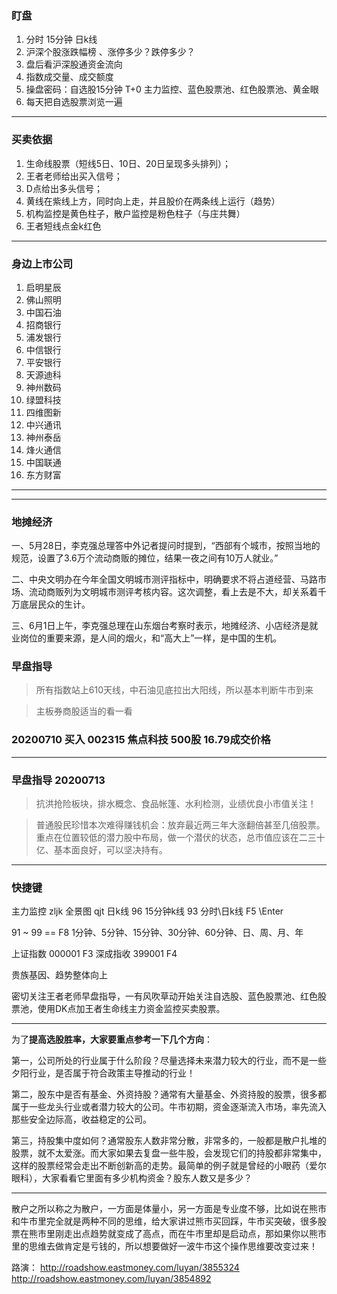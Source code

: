 ### 盯盘 

1. 分时 15分钟 日k线 
2. 沪深个股涨跌幅榜 、涨停多少？跌停多少？
4. 盘后看沪深股通资金流向
5. 指数成交量、成交额度
6. 操盘密码：自选股15分钟 T+0 主力监控、蓝色股票池、红色股票池、黄金眼
7. 每天把自选股票浏览一遍

---

### 买卖依据

1. 生命线股票（短线5日、10日、20日呈现多头排列）；
2. 王者老师给出买入信号；
3. D点给出多头信号；
4. 黄线在紫线上方，同时向上走，并且股价在两条线上运行（趋势）
5. 机构监控是黄色柱子，散户监控是粉色柱子（与庄共舞）
6. 王者短线点金k红色

---

### 身边上市公司

1. 启明星辰
2. 佛山照明
3. 中国石油
4. 招商银行
5. 浦发银行
6. 中信银行
7. 平安银行
8. 天源迪科
9. 神州数码
10. 绿盟科技
11. 四维图新
12. 中兴通讯
13. 神州泰岳
14. 烽火通信
15. 中国联通
16. 东方财富

---
---

### 地摊经济 

一、5月28日，李克强总理答中外记者提问时提到，“西部有个城市，按照当地的规范，设置了3.6万个流动商贩的摊位，结果一夜之间有10万人就业。”

二、中央文明办在今年全国文明城市测评指标中，明确要求不将占道经营、马路市场、流动商贩列为文明城市测评考核内容。这次调整，看上去是不大，却关系着千万底层民众的生计。

三、6月1日上午，李克强总理在山东烟台考察时表示，地摊经济、小店经济是就业岗位的重要来源，是人间的烟火，和“高大上”一样，是中国的生机。

### 早盘指导


>所有指数站上610天线，中石油见底拉出大阳线，所以基本判断牛市到来

>主板券商股适当的看一看

### 20200710 买入 002315 焦点科技 500股 16.79成交价格

---

### 早盘指导 20200713

>抗洪抢险板块，排水概念、食品帐篷、水利检测，业绩优良小市值关注！


>普通股民珍惜本次难得赚钱机会：放弃最近两三年大涨翻倍甚至几倍股票。重点在位置较低的潜力股中布局，做一个潜伏的状态，总市值应该在二三十亿、基本面良好，可以坚决持有。

---

### 快捷键


主力监控 		zljk
全景图 	 		qjt
日k线   			96
15分钟k线 		93
分时\日k线       F5 \Enter


91 ~ 99 == F8  1分钟、5分钟、15分钟、30分钟、60分钟、日、周、月、年

上证指数 000001 F3
深成指收 399001 F4

贵族基因、趋势整体向上

密切关注王者老师早盘指导，一有风吹草动开始关注自选股、蓝色股票池、红色股票池，使用DK点加王者生命线主力资金监控买卖股票。

---

为了**提高选股胜率，大家要重点参考一下几个方向**：

第一，公司所处的行业属于什么阶段？尽量选择未来潜力较大的行业，而不是一些夕阳行业，是否属于符合政策主导推动的行业！

第二，股东中是否有基金、外资持股？通常有大量基金、外资持股的股票，很多都属于一些龙头行业或者潜力较大的公司。牛市初期，资金逐渐流入市场，率先流入那些安全边际高，收益稳定的公司。

第三，持股集中度如何？通常股东人数非常分散，非常多的，一般都是散户扎堆的股票，就不太爱涨。而大家如果去复盘一些牛股，会发现它们的持股都非常集中，这样的股票经常会走出不断创新高的走势。最简单的例子就是曾经的小眼药（爱尔眼科），大家看看它里面有多少机构资金？股东人数又是多少？

---

散户之所以称之为散户，一方面是体量小，另一方面是专业度不够，比如说在熊市和牛市里完全就是两种不同的思维，给大家讲过熊市买回踩，牛市买突破，很多股票在熊市里刚走出点趋势就变成了高点，而在牛市里却是启动点，那如果你以熊市里的思维去做肯定是亏钱的，所以想要做好一波牛市这个操作思维要改变过来！




路演： 
http://roadshow.eastmoney.com/luyan/3855324
http://roadshow.eastmoney.com/luyan/3854892




